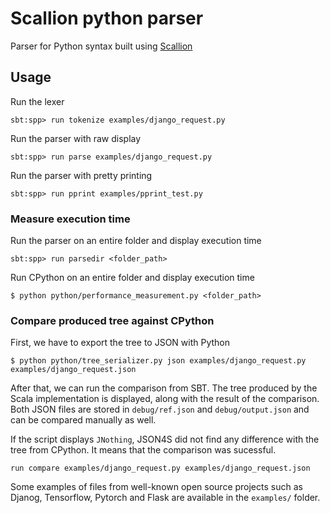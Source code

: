 # Scallion python parser
Parser for Python syntax built using [Scallion](https://github.com/epfl-lara/scallion)

## Usage

Run the lexer
```
sbt:spp> run tokenize examples/django_request.py
```

Run the parser with raw display
```
sbt:spp> run parse examples/django_request.py
```

Run the parser with pretty printing
```
sbt:spp> run pprint examples/pprint_test.py
```

### Measure execution time

Run the parser on an entire folder and display execution time
```
sbt:spp> run parsedir <folder_path>
```

Run CPython on an entire folder and display execution time
```
$ python python/performance_measurement.py <folder_path>
```

### Compare produced tree against CPython

First, we have to export the tree to JSON with Python
```
$ python python/tree_serializer.py json examples/django_request.py examples/django_request.json
```

After that, we can run the comparison from SBT. The tree produced
by the Scala implementation is displayed, along with the result of the comparison.
Both JSON files are stored in `debug/ref.json` and `debug/output.json` and
can be compared manually as well.

If the script displays `JNothing`, JSON4S did not find any difference with the tree from
CPython. It means that the comparison was sucessful.
```
run compare examples/django_request.py examples/django_request.json
```

Some examples of files from well-known open source projects such as Djanog, Tensorflow, Pytorch
and Flask are available in the `examples/` folder.
